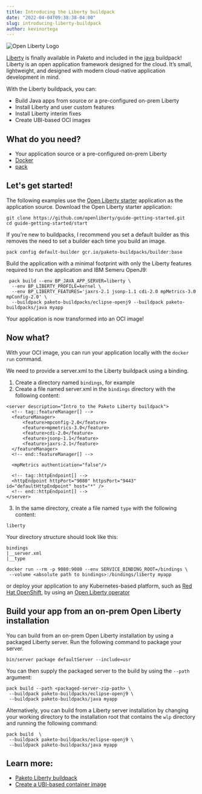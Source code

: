 ```yaml
---
title: Introducing the Liberty buildpack
date: "2022-04-04T09:38:38-04:00"
slug: introducing-liberty-buildpack
author: kevinortega
---
```


![Open Liberty Logo](/images/posts/0008/open-liberty-logo.png)

[Liberty](https://github.com/paketo-buildpacks/liberty) is finally available in Paketo and included in the [java](https://github.com/paketo-buildpacks/java) buildpack! Liberty is an open application framework designed for the cloud. It’s small, lightweight, and designed with modern cloud-native application development in mind.

With the Liberty buildpack, you can:
*   Build Java apps from source or a pre-configured on-prem Liberty
*   Install Liberty and user custom features
*   Install Liberty interim fixes
*   Create UBI-based OCI images

## What do you need?
*   Your application source or a pre-configured on-prem Liberty
*   [Docker](https://hub.docker.com/search?type=edition&offering=community)
*   [pack](https://buildpacks.io/docs/tools/pack/)

## Let's get started!

The following examples use the [Open Liberty starter](https://openliberty.io/guides/getting-started.html) application as the application source.
Download the Open Liberty starter application:
```
git clone https://github.com/openliberty/guide-getting-started.git
cd guide-getting-started/start
```

If you're new to buildpacks, I recommend you set a default builder as this removes the need to set a builder each time you build an image.
```
pack config default-builder gcr.io/paketo-buildpacks/builder:base
```

Build the application with a minimal footprint with only the Liberty features required to run the application and IBM Semeru OpenJ9:
```
 pack build --env BP_JAVA_APP_SERVER=liberty \
  --env BP_LIBERTY_PROFILE=kernel \
  --env BP_LIBERTY_FEATURES='jaxrs-2.1 jsonp-1.1 cdi-2.0 mpMetrics-3.0 mpConfig-2.0' \
  --buildpack paketo-buildpacks/eclipse-openj9 --buildpack paketo-buildpacks/java myapp
```

Your application is now transformed into an OCI image!

## Now what?
With your OCI image, you can run your application locally with the `docker run` command.

We need to provide a server.xml to the Liberty buildpack using a binding.  
1. Create a directory named `bindings`, for example
2. Create a file named server.xml in the `bindings` directory with the following content:
```
<server description="Intro to the Paketo Liberty buildpack">
  <!-- tag::featureManager[] -->
  <featureManager>
      <feature>mpconfig-2.0</feature>
      <feature>mpmetrics-3.0</feature>
      <feature>cdi-2.0</feature>
      <feature>jsonp-1.1</feature>
      <feature>jaxrs-2.1</feature>
  </featureManager>
  <!-- end::featureManager[] -->

  <mpMetrics authentication="false"/>

  <!-- tag::httpEndpoint[] -->
  <httpEndpoint httpPort="9080" httpsPort="9443" id="defaultHttpEndpoint" host="*" />
  <!-- end::httpEndpoint[] -->
</server>
```
3. In the same directory, create a file named `type` with the following content:
```
liberty
```

Your directory structure should look like this:
```
bindings
|__server.xml
|__type
```

```
docker run --rm -p 9080:9080 --env SERVICE_BINDING_ROOT=/bindings \
 --volume <absolute path to bindings>:/bindings/liberty myapp
```
or deploy your application to any Kubernetes-based platform, such as [Red Hat OpenShift](https://www.redhat.com/en/technologies/cloud-computing/openshift), by using an [Open Liberty operator](https://github.com/OpenLiberty/open-liberty-operator)

## Build your app from an on-prem Open Liberty installation
You can build from an on-prem Open Liberty installation by using a packaged Liberty server. Run the following command to package your server.
```
bin/server package defaultServer --include=usr
```
You can then supply the packaged server to the build by using the `--path` argument:
```
pack build --path <packaged-server-zip-path> \
 --buildpack paketo-buildpacks/eclipse-openj9 \
 --buildpack paketo-buildpacks/java myapp
```
Alternatively, you can build from a Liberty server installation by changing your working directory to the installation root that contains the `wlp` directory and running the following command:
```
pack build  \
 --buildpack paketo-buildpacks/eclipse-openj9 \
 --buildpack paketo-buildpacks/java myapp
```

## Learn more:

* [Paketo Liberty buildpack](https://github.com/paketo-buildpacks/liberty/blob/main/README.md)
* [Create a UBI-based container image](https://github.com/paketo-buildpacks/liberty/blob/main/docs/using-liberty-stack.md)
